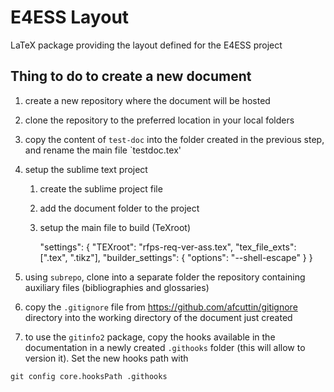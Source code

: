 # E4ESS Layout

LaTeX package providing the layout defined for the E4ESS  project

## Thing to do to create a new document

1. create a new repository where the document will be hosted
1. clone the repository to the preferred location in your local folders
1. copy the content of `test-doc` into the folder created in the previous step, and rename the main file `testdoc.tex'
1. setup the sublime text project

    1. create the sublime project file
    1. add the document folder to the project
    1. setup the main file to build (TeXroot)

    	"settings":
	{
		"TEXroot": "rfps-req-ver-ass.tex",
        "tex_file_exts": [".tex", ".tikz"],
        "builder_settings": {
                    "options": "--shell-escape"
                }
	}
1. using `subrepo`, clone into a separate folder the repository containing auxiliary files (bibliographies and glossaries)
1. copy the `.gitignore` file from https://github.com/afcuttin/gitignore directory into the working directory of the document just created
1. to use the `gitinfo2` package, copy the hooks available in the documentation in a newly created `.githooks` folder (this will allow to version it). Set the new hooks path with
```
git config core.hooksPath .githooks
```